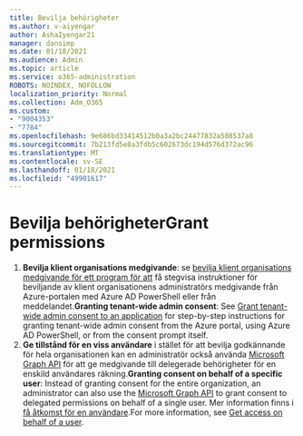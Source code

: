 ```yaml
---
title: Bevilja behörigheter
ms.author: v-aiyengar
author: AshaIyengar21
manager: dansimp
ms.date: 01/18/2021
ms.audience: Admin
ms.topic: article
ms.service: o365-administration
ROBOTS: NOINDEX, NOFOLLOW
localization_priority: Normal
ms.collection: Adm_O365
ms.custom:
- "9004353"
- "7784"
ms.openlocfilehash: 9e686bd33414512b0a3a2bc24477832a508537a8
ms.sourcegitcommit: 7b213fd5e8a3fdb5c602673dc194d576d372ac96
ms.translationtype: MT
ms.contentlocale: sv-SE
ms.lasthandoff: 01/18/2021
ms.locfileid: "49901617"
---
```

# <a name="grant-permissions"></a><span data-ttu-id="e63d9-102">Bevilja behörigheter</span><span class="sxs-lookup"><span data-stu-id="e63d9-102">Grant permissions</span></span>

1. <span data-ttu-id="e63d9-103">**Bevilja klient organisations medgivande**: se [bevilja klient organisations medgivande för ett program för att](https://docs.microsoft.com/azure/active-directory/manage-apps/grant-admin-consent) få stegvisa instruktioner för beviljande av klient organisationens administratörs medgivande från Azure-portalen med Azure AD PowerShell eller från meddelandet.</span><span class="sxs-lookup"><span data-stu-id="e63d9-103">**Granting tenant-wide admin consent**: See [Grant tenant-wide admin consent to an application](https://docs.microsoft.com/azure/active-directory/manage-apps/grant-admin-consent) for step-by-step instructions for granting tenant-wide admin consent from the Azure portal, using Azure AD PowerShell, or from the consent prompt itself.</span></span>
1. <span data-ttu-id="e63d9-104">**Ge tillstånd för en viss användare** i stället för att bevilja godkännande för hela organisationen kan en administratör också använda [Microsoft Graph API](https://docs.microsoft.com/graph/use-the-api) för att ge medgivande till delegerade behörigheter för en enskild användares räkning.</span><span class="sxs-lookup"><span data-stu-id="e63d9-104">**Granting consent on behalf of a specific user**: Instead of granting consent for the entire organization, an administrator can also use the [Microsoft Graph API](https://docs.microsoft.com/graph/use-the-api) to grant consent to delegated permissions on behalf of a single user.</span></span> <span data-ttu-id="e63d9-105">Mer information finns i [få åtkomst för en användare](https://docs.microsoft.com/graph/auth-v2-user).</span><span class="sxs-lookup"><span data-stu-id="e63d9-105">For more information, see [Get access on behalf of a user](https://docs.microsoft.com/graph/auth-v2-user).</span></span>